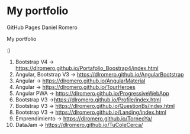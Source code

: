 # My portfolio
GitHub Pages Daniel Romero

My portfolio

:)

1. Bootstrap V4 -> https://dlromero.github.io/Portafolio_Boostrap4/index.html
2. Angular, Bootstrap V3 -> https://dlromero.github.io/AngularBootstrap
3. Angular -> https://dlromero.github.io/AngularMaterial
4. Angular -> https://dlromero.github.io/TourHeroes
5. Angular PWA -> https://dlromero.github.io/ProgressiveWebApp
6. Bootstrap V3 ->https://dlromero.github.io/Profile/index.html
7. Bootstrap V3 -> https://dlromero.github.io/QuestionBs/index.html
8. Bootstrap V3 -> https://dlromero.github.io/Landing/index.html
9. Emprendimiento -> https://dlromero.github.io/TorneoYa/
10. DataJam -> https://dlromero.github.io/TuColeCerca/


